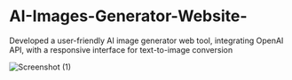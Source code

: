 # AI-Images-Generator-Website-
Developed a user-friendly AI image generator web tool, integrating OpenAI API, with a responsive interface for text-to-image conversion

![Screenshot (1)](https://github.com/sanamtimilsina/AI-Images-Generator-Website-/assets/88433001/8dd097cd-d716-4544-83b2-2cafd146ba78)
